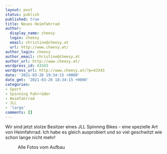 ```yaml
---
layout: post
status: publish
published: true
title: Neues Heimfahrrad
author:
  display_name: cheesy
  login: cheesy
  email: christine@cheesy.at
  url: http://www.cheesy.at/
author_login: cheesy
author_email: christine@cheesy.at
author_url: http://www.cheesy.at/
wordpress_id: 43343
wordpress_url: http://www.cheesy.at/?p=43343
date: '2021-03-26 19:34:15 +0000'
date_gmt: '2021-03-26 18:34:15 +0000'
categories:
- Sport
- Spinning Fahrräder
- Heimfahrrad
- JLL
- 'large'
comments: []
---
```

<!-- wp:paragraph -->
Wir sind jetzt stolze Besitzer eines JLL Spinning Bikes - eine spezielle Art von Heimfahrrad. Ich habe es gleich ausprobiert und so viel geschwitzt wie schon lange nicht mehr!
<!-- /wp:paragraph -->
<!-- wp:image {"id":43340,"linkDestination":"custom"} -->
<figure class="wp-block-image"><a href="{% link _fotos/leben-in-belfast/2021/heimfahrrad/index.md %}"><img src="{% link _fotos/leben-in-belfast/2021/heimfahrrad/Heimfahrrad-007.jpg %}" alt="" class="wp-image-43340"></a><br>
<figcaption>Alle Fotos vom Aufbau</figcaption>
</figure>
<!-- /wp:image -->
